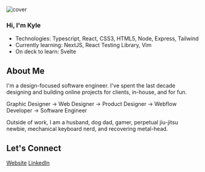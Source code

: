 ![cover](https://github.com/kyle-kettler/kyle-kettler/assets/126023512/7cf0414a-c3ef-483e-8fdc-af4a97b4ea73)

### Hi, I'm Kyle
- Technologies: Typescript, React, CSS3, HTML5, Node, Express, Tailwind
- Currently learning: NextJS, React Testing Library, Vim
- On deck to learn: Svelte

## About Me
I'm a design-focused software engineer. I've spent the last decade designing and building online projects for clients, in-house, and for fun.

Graphic Designer → Web Designer → Product Designer → Webflow Developer → Software Engineer 

Outside of work, I am a husband, dog dad, gamer, perpetual jiu-jitsu newbie, mechanical keyboard nerd, and recovering metal-head.

## Let's Connect 
[Website](https://www.kylekettler.com/)
[LinkedIn](https://www.linkedin.com/in/kylekettler/)
<!--
Here are some ideas to get you started:

- 🔭 I’m currently working on ...
- 🌱 I’m currently learning ...
- 👯 I’m looking to collaborate on ...
- 🤔 I’m looking for help with ...
- 💬 Ask me about ...
- 📫 How to reach me: ...
- 😄 Pronouns: ...
- ⚡ Fun fact: ...
-->
